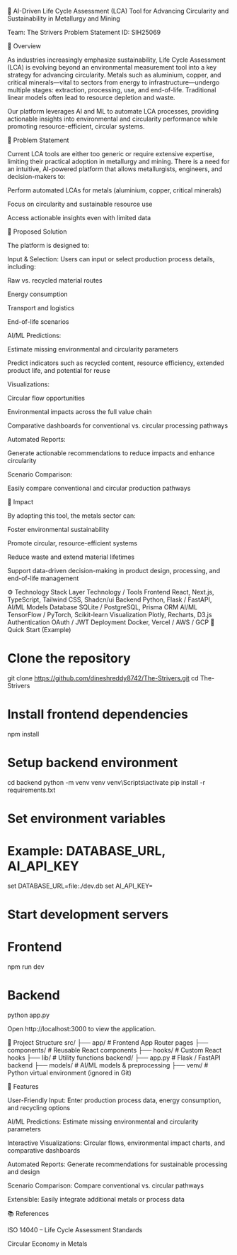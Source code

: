 🌿 AI-Driven Life Cycle Assessment (LCA) Tool for Advancing Circularity and Sustainability in Metallurgy and Mining

Team: The Strivers
Problem Statement ID: SIH25069

🔹 Overview

As industries increasingly emphasize sustainability, Life Cycle Assessment (LCA) is evolving beyond an environmental measurement tool into a key strategy for advancing circularity. Metals such as aluminium, copper, and critical minerals—vital to sectors from energy to infrastructure—undergo multiple stages: extraction, processing, use, and end-of-life. Traditional linear models often lead to resource depletion and waste.

Our platform leverages AI and ML to automate LCA processes, providing actionable insights into environmental and circularity performance while promoting resource-efficient, circular systems.

🔹 Problem Statement

Current LCA tools are either too generic or require extensive expertise, limiting their practical adoption in metallurgy and mining. There is a need for an intuitive, AI-powered platform that allows metallurgists, engineers, and decision-makers to:

Perform automated LCAs for metals (aluminium, copper, critical minerals)

Focus on circularity and sustainable resource use

Access actionable insights even with limited data

🔹 Proposed Solution

The platform is designed to:

Input & Selection:
Users can input or select production process details, including:

Raw vs. recycled material routes

Energy consumption

Transport and logistics

End-of-life scenarios

AI/ML Predictions:

Estimate missing environmental and circularity parameters

Predict indicators such as recycled content, resource efficiency, extended product life, and potential for reuse

Visualizations:

Circular flow opportunities

Environmental impacts across the full value chain

Comparative dashboards for conventional vs. circular processing pathways

Automated Reports:

Generate actionable recommendations to reduce impacts and enhance circularity

Scenario Comparison:

Easily compare conventional and circular production pathways

🔹 Impact

By adopting this tool, the metals sector can:

Foster environmental sustainability

Promote circular, resource-efficient systems

Reduce waste and extend material lifetimes

Support data-driven decision-making in product design, processing, and end-of-life management

⚙️ Technology Stack
Layer	Technology / Tools
Frontend	React, Next.js, TypeScript, Tailwind CSS, Shadcn/ui
Backend	Python, Flask / FastAPI, AI/ML Models
Database	SQLite / PostgreSQL, Prisma ORM
AI/ML	TensorFlow / PyTorch, Scikit-learn
Visualization	Plotly, Recharts, D3.js
Authentication	OAuth / JWT
Deployment	Docker, Vercel / AWS / GCP
🚀 Quick Start (Example)
# Clone the repository
git clone https://github.com/dineshreddy8742/The-Strivers.git
cd The-Strivers

# Install frontend dependencies
npm install

# Setup backend environment
cd backend
python -m venv venv
venv\Scripts\activate
pip install -r requirements.txt

# Set environment variables
# Example: DATABASE_URL, AI_API_KEY
set DATABASE_URL=file:./dev.db
set AI_API_KEY=<your-key>

# Start development servers
# Frontend
npm run dev
# Backend
python app.py


Open http://localhost:3000
 to view the application.

📁 Project Structure
src/
├── app/                 # Frontend App Router pages
├── components/          # Reusable React components
├── hooks/               # Custom React hooks
├── lib/                 # Utility functions
backend/
├── app.py               # Flask / FastAPI backend
├── models/              # AI/ML models & preprocessing
├── venv/                # Python virtual environment (ignored in Git)

🌟 Features

User-Friendly Input: Enter production process data, energy consumption, and recycling options

AI/ML Predictions: Estimate missing environmental and circularity parameters

Interactive Visualizations: Circular flows, environmental impact charts, and comparative dashboards

Automated Reports: Generate recommendations for sustainable processing and design

Scenario Comparison: Compare conventional vs. circular pathways

Extensible: Easily integrate additional metals or process data

📚 References

ISO 14040 – Life Cycle Assessment Standards

Circular Economy in Metals
